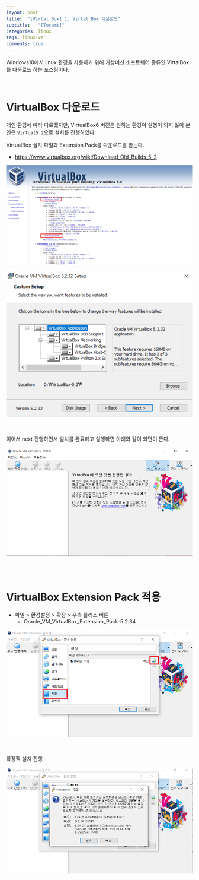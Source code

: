 ```yaml
---
layout: post
title:  "[Virtal Box] 1. Virtal Box 다운로드"
subtitle:   "[Tocamt]"
categories: linux
tags: linux-vm
comments: true
---
```


Windows10에서 linux 환경을 사용하기 위해 가상머신 소프트웨어 종류인 VirtalBox를 다운로드 하는 포스팅이다.

<br>

# VirtualBox 다운로드

개인 환경에 따라 다르겠지만, VirtualBox6 버젼은 원하는 환경이 실행이 되지 않아 본인은 `Virtual5.2`으로 설치를 진행하였다.

VirtualBox 설치 파일과 Extension Pack를 다운로드를 받는다.

- https://www.virtualbox.org/wiki/Download_Old_Builds_5_2

[![virtualbox-s1](/assets/img/devlog/201910/virtualbox-s1.png)]()

[![virtualbox-s2](/assets/img/devlog/201910/virtualbox-s2.png)]()

<br>

이어서 next 진행하면서 설치를 완료하고 실행하면 아래와 같이 화면이 뜬다.

[![virtualbox-s3](/assets/img/devlog/201910/virtualbox-s3.png)]()

<br><br>


# VirtualBox Extension Pack 적용

- 파일 > 환경설정 > 확장 > 우측 플러스 버튼
    - Oracle_VM_VirtualBox_Extension_Pack-5.2.34

[![virtualbox-s4](/assets/img/devlog/201910/virtualbox-s4.png)]()

<br>

확장팩 설치 진행

[![virtualbox-s5](/assets/img/devlog/201910/virtualbox-s5.png)]()

